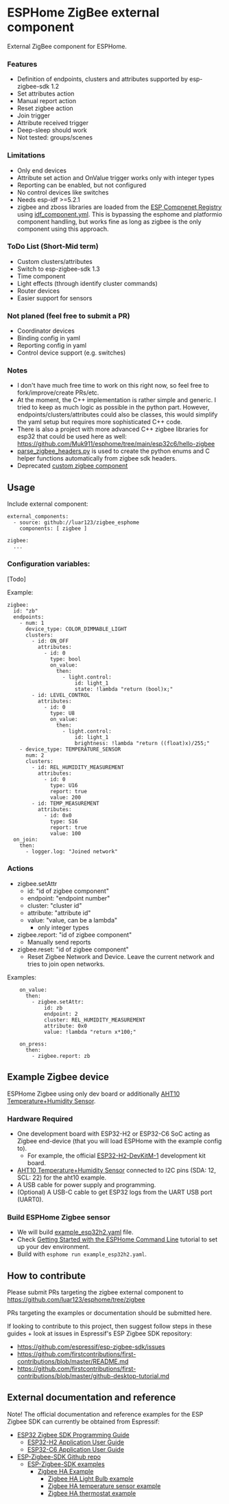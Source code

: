 # ESPHome ZigBee external component

External ZigBee component for ESPHome.

### Features
* Definition of endpoints, clusters and attributes supported by esp-zigbee-sdk 1.2
* Set attributes action
* Manual report action
* Reset zigbee action
* Join trigger
* Attribute received trigger
* Deep-sleep should work
* Not tested: groups/scenes

### Limitations
* Only end devices
* Attribute set action and OnValue trigger works only with integer types
* Reporting can be enabled, but not configured
* No control devices like switches
* Needs esp-idf >=5.2.1
* zigbee and zboss libraries are loaded from the [ESP Compnenet Registry](https://components.espressif.com/) using [idf_component.yml](https://github.com/luar123/zigbee_esphome/blob/master/components/zigbee/idf_component.yml). This is bypassing the esphome and platformio component handling, but works fine as long as zigbee is the only component using this approach.

### ToDo List (Short-Mid term)
* Custom clusters/attributes
* Switch to esp-zigbee-sdk 1.3
* Time component
* Light effects (through identify cluster commands)
* Router devices
* Easier support for sensors

### Not planed (feel free to submit a PR)
* Coordinator devices
* Binding config in yaml
* Reporting config in yaml
* Control device support (e.g. switches)

### Notes
* I don't have much free time to work on this right now, so feel free to fork/improve/create PRs/etc.
* At the moment, the C++ implementation is rather simple and generic. I tried to keep as much logic as possible in the python part. However, endpoints/clusters/attributes could also be classes, this would simplify the yaml setup but requires more sophisticated C++ code. 
* There is also a project with more advanced C++ zigbee libraries for esp32 that could be used here as well: https://github.com/Muk911/esphome/tree/main/esp32c6/hello-zigbee
* [parse_zigbee_headers.py](components/zigbee/files_to_parse/parse_zigbee_headers.py) is used to create the python enums and C helper functions automatically from zigbee sdk headers.
* Deprecated [custom zigbee component](https://github.com/luar123/esphome_zb_sensor)

## Usage

Include external component:
```
external_components:
  - source: github://luar123/zigbee_esphome
    components: [ zigbee ]

zigbee:
  ...
```
### Configuration variables:
[Todo]

Example:
```
zigbee:
  id: "zb"
  endpoints:
    - num: 1
      device_type: COLOR_DIMMABLE_LIGHT
      clusters:
        - id: ON_OFF
          attributes:
            - id: 0
              type: bool
              on_value:
                then:
                  - light.control:
                      id: light_1
                      state: !lambda "return (bool)x;"
        - id: LEVEL_CONTROL
          attributes:
            - id: 0
              type: U8
              on_value:
                then:
                  - light.control:
                      id: light_1
                      brightness: !lambda "return ((float)x)/255;"
    - device_type: TEMPERATURE_SENSOR
      num: 2
      clusters:
        - id: REL_HUMIDITY_MEASUREMENT
          attributes:
            - id: 0
              type: U16
              report: true
              value: 200
        - id: TEMP_MEASUREMENT
          attributes:
            - id: 0x0
              type: S16
              report: true
              value: 100
  on_join:
    then:
      - logger.log: "Joined network"
```

### Actions
* zigbee.setAttr
  * id: "id of zigbee component"
  * endpoint: "endpoint number"
  * cluster: "cluster id"
  * attribute: "attribute id"
  * value: "value, can be a lambda"
    * only integer types
* zigbee.report: "id of zigbee component"
  * Manually send reports
* zigbee.reset: "id of zigbee component"
  * Reset Zigbee Network and Device. Leave the current network and tries to join open networks.

Examples:
```
    on_value:
      then:
        - zigbee.setAttr:
            id: zb
            endpoint: 2
            cluster: REL_HUMIDITY_MEASUREMENT
            attribute: 0x0
            value: !lambda "return x*100;"
```
```
    on_press:
      then:
        - zigbee.report: zb
```



## Example Zigbee device

ESPHome Zigbee using only dev board or additionally [AHT10 Temperature+Humidity Sensor](https://next.esphome.io/components/sensor/aht10).

### Hardware Required

* One development board with ESP32-H2 or ESP32-C6 SoC acting as Zigbee end-device (that you will load ESPHome with the example config to).
  * For example, the official [ESP32-H2-DevKitM-1](https://docs.espressif.com/projects/espressif-esp-dev-kits/en/latest/esp32h2/esp32-h2-devkitm-1/user_guide.html) development kit board.
* [AHT10 Temperature+Humidity Sensor](https://next.esphome.io/components/sensor/aht10) connected to I2C pins (SDA: 12, SCL: 22) for the aht10 example.
* A USB cable for power supply and programming.
* (Optional) A USB-C cable to get ESP32 logs from the UART USB port (UART0).

### Build ESPHome Zigbee sensor

* We will build [example_esp32h2.yaml](example_esp32h2.yaml) file.
* Check [Getting Started with the ESPHome Command Line](https://esphome.io/guides/getting_started_command_line.html) tutorial to set up your dev environment.
* Build with `esphome run example_esp32h2.yaml`. 

## How to contribute

Please submit PRs targeting the zigbee external component to https://github.com/luar123/esphome/tree/zigbee

PRs targeting the examples or documentation should be submitted here.

If looking to contribute to this project, then suggest follow steps in these guides + look at issues in Espressif's ESP Zigbee SDK repository:

- https://github.com/espressif/esp-zigbee-sdk/issues
- https://github.com/firstcontributions/first-contributions/blob/master/README.md
- https://github.com/firstcontributions/first-contributions/blob/master/github-desktop-tutorial.md


## External documentation and reference

Note! The official documentation and reference examples for the ESP Zigbee SDK can currently be obtained from Espressif:

 - [ESP32 Zigbee SDK Programming Guide](https://docs.espressif.com/projects/esp-zigbee-sdk/en/latest/esp32/)
   - [ESP32-H2 Application User Guide](https://docs.espressif.com/projects/esp-zigbee-sdk/en/latest/esp32h2/application.html)
   - [ESP32-C6 Application User Guide](https://docs.espressif.com/projects/esp-zigbee-sdk/en/latest/esp32c6/application.html)
- [ESP-Zigbee-SDK Github repo](https://github.com/espressif/esp-zigbee-sdk)
  - [ESP-Zigbee-SDK examples](https://github.com/espressif/esp-zigbee-sdk/tree/main/examples/)
    - [Zigbee HA Example](https://github.com/espressif/esp-zigbee-sdk/tree/main/examples/esp_zigbee_HA_sample)
      - [Zigbee HA Light Bulb example](https://github.com/espressif/esp-zigbee-sdk/tree/main/examples/esp_zigbee_HA_sample/HA_on_off_light)
      - [Zigbee HA temperature sensor example](https://github.com/espressif/esp-zigbee-sdk/tree/main/examples/esp_zigbee_HA_sample/HA_temperature_sensor)
      - [Zigbee HA thermostat example](https://github.com/espressif/esp-zigbee-sdk/tree/main/examples/esp_zigbee_HA_sample/HA_thermostat)
